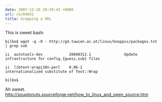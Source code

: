 ```yaml
---
date: 2007-12-26 20:59:43 +0000
url: /e/04031
title: Grepping a URL
---
```


This is sweet bash:

	bilbo$ wget -q -O - http://gd.tuwien.ac.at/linux/knoppix/packages.txt | grep sub

	ii  autotools-dev            20040312.1               Update   infrastructure for config.{guess,sub} files

	ii  libtext-wrapi18n-perl    0.06-1                   internationalized substitute of Text::Wrap

	bilbo$
Ah sweet.
http://souptonuts.sourceforge.net/how_to_linux_and_open_source.htm
